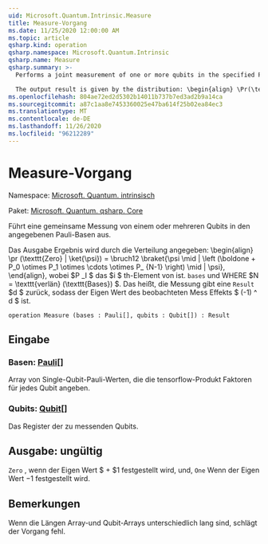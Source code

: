 ```yaml
---
uid: Microsoft.Quantum.Intrinsic.Measure
title: Measure-Vorgang
ms.date: 11/25/2020 12:00:00 AM
ms.topic: article
qsharp.kind: operation
qsharp.namespace: Microsoft.Quantum.Intrinsic
qsharp.name: Measure
qsharp.summary: >-
  Performs a joint measurement of one or more qubits in the specified Pauli bases.

  The output result is given by the distribution: \begin{align} \Pr(\texttt{Zero} | \ket{\psi}) = \frac12 \braket{ \psi \mid| \left( \boldone + P_0 \otimes P_1 \otimes \cdots \otimes P_{N-1} \right) \mid| \psi }, \end{align} where $P_i$ is the $i$th element of `bases`, and where $N = \texttt{Length}(\texttt{bases})$. That is, measurement returns a `Result` $d$ such that the eigenvalue of the observed measurement effect is $(-1)^d$.
ms.openlocfilehash: 804ae72ed2d5302b14011b737b7ed3ad2b9a14ca
ms.sourcegitcommit: a87c1aa8e7453360025e47ba614f25b02ea84ec3
ms.translationtype: MT
ms.contentlocale: de-DE
ms.lasthandoff: 11/26/2020
ms.locfileid: "96212289"
---
```

# <a name="measure-operation"></a>Measure-Vorgang

Namespace: [Microsoft. Quantum. intrinsisch](xref:Microsoft.Quantum.Intrinsic)

Paket: [Microsoft. Quantum. qsharp. Core](https://nuget.org/packages/Microsoft.Quantum.QSharp.Core)


Führt eine gemeinsame Messung von einem oder mehreren Qubits in den angegebenen Pauli-Basen aus.

Das Ausgabe Ergebnis wird durch die Verteilung angegeben: \begin{align} \pr (\texttt{Zero} | \ket{\psi}) = \bruch12 \braket{\psi \mid | \left (\boldone + P_0 \otimes P_1 \otimes \cdots \otimes P_ {N-1} \right) \mid | \psi}, \end{align}, wobei $P _I $ das $i $ th-Element von ist. `bases` und WHERE $N = \texttt{verlän} (\texttt{Bases}) $.
Das heißt, die Messung gibt eine `Result` $d $ zurück, sodass der Eigen Wert des beobachteten Mess Effekts $ (-1) ^ d $ ist.

```qsharp
operation Measure (bases : Pauli[], qubits : Qubit[]) : Result
```


## <a name="input"></a>Eingabe

### <a name="bases--pauli"></a>Basen: [Pauli](xref:microsoft.quantum.lang-ref.pauli)[]

Array von Single-Qubit-Pauli-Werten, die die tensorflow-Produkt Faktoren für jedes Qubit angeben.


### <a name="qubits--qubit"></a>Qubits: [Qubit](xref:microsoft.quantum.lang-ref.qubit)[]

Das Register der zu messenden Qubits.



## <a name="output--__invalidresult__"></a>Ausgabe: __ungültig <Result>__

`Zero` , wenn der Eigen Wert $ + $1 festgestellt wird, und, `One` Wenn der Eigen Wert $-$1 festgestellt wird.

## <a name="remarks"></a>Bemerkungen

Wenn die Längen Array-und Qubit-Arrays unterschiedlich lang sind, schlägt der Vorgang fehl.